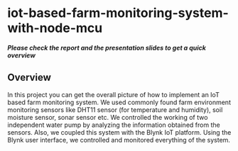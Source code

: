 # iot-based-farm-monitoring-system-with-node-mcu

***Please check the report and the presentation slides to get a quick overview***
## Overview
In this project you can get the overall picture of how to implement an IoT based farm monitoring system. We used commonly found farm environment monitoring sensors like DHT11 sensor (for temperature and humidity), soil moisture sensor, sonar sensor etc. We controlled the working of two independent water pump by analyzing the information obtained from the sensors. 
Also, we coupled this system with the Blynk IoT platform. Using the Blynk user interface, we controlled and monitored everything of the system. 
